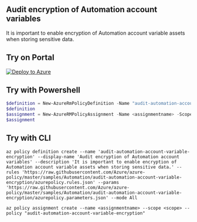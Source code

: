 ## Audit encryption of Automation account variables

It is important to enable encryption of Automation account variable assets when storing sensitive data.

## Try on Portal

[![Deploy to Azure](http://azuredeploy.net/deploybutton.png)](https://portal.azure.com/?feature.customportal=false&microsoft_azure_policy=true&microsoft_azure_policy_policyinsights=true&feature.microsoft_azure_security_policy=true&microsoft_azure_marketplace_policy=true#blade/Microsoft_Azure_Policy/CreatePolicyDefinitionBlade/uri/https%3A%2F%2Fraw.githubusercontent.com%2FAzure%2Fazure-policy%2Fmaster%2Fsamples%2FAutomation%2Faudit-automation-account-variable-encryption2Fazurepolicy.json)

## Try with Powershell

````powershell
$definition = New-AzureRmPolicyDefinition -Name "audit-automation-account-variable-encryption" -DisplayName "Audit encryption of Automation account variables" -description "It is important to enable encryption of Automation account variable assets when storing sensitive data." -Policy 'https://raw.githubusercontent.com/Azure/azure-policy/master/samples/Automation/audit-automation-account-variable-encryption/azurepolicy.rules.json' -Parameter 'https://raw.githubusercontent.com/Azure/azure-policy/master/samples/Automation/audit-automation-account-variable-encryption/azurepolicy.parameters.json' -Mode All
$definition
$assignment = New-AzureRMPolicyAssignment -Name <assignmentname> -Scope <scope>  -PolicyDefinition $definition
$assignment 
````

## Try with CLI

````cli
az policy definition create --name 'audit-automation-account-variable-encryption' --display-name 'Audit encryption of Automation account variables' --description 'It is important to enable encryption of Automation account variable assets when storing sensitive data.' --rules 'https://raw.githubusercontent.com/Azure/azure-policy/master/samples/Automation/audit-automation-account-variable-encryption/azurepolicy.rules.json' --params 'https://raw.githubusercontent.com/Azure/azure-policy/master/samples/Automation/audit-automation-account-variable-encryption/azurepolicy.parameters.json' --mode All

az policy assignment create --name <assignmentname> --scope <scope> --policy "audit-automation-account-variable-encryption" 
````
